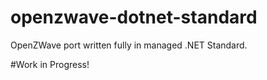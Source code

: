 # openzwave-dotnet-standard
OpenZWave port written fully in managed .NET Standard.

#Work in Progress!
